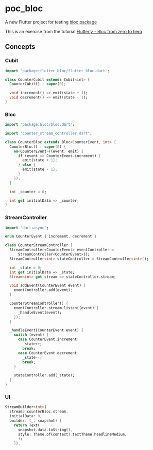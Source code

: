 # poc_bloc

A new Flutter project for testing [bloc package](https://pub.dev/packages/flutter_bloc)

This is an exercise from the tutorial [Flutterly - Bloc from zero to hero](https://www.youtube.com/watch?v=toPtm6eyyeE&list=PLptHs0ZDJKt_T-oNj_6Q98v-tBnVf-S_o&index=3)

## Concepts

### Cubit

```dart
import 'package:flutter_bloc/flutter_bloc.dart';

class CounterCubit extends Cubit<int> {
  CounterCubit() : super(0);

  void increment() => emit(state + 1);
  void decrement() => emit(state - 1);
}
```

### Bloc

```dart
import 'package:bloc/bloc.dart';

import 'counter_stream_controller.dart';

class CounterBloc extends Bloc<CounterEvent, int> {
  CounterBloc() : super(0) {
    on<CounterEvent>((event, emit) {
      if (event == CounterEvent.increment) {
        emit(state + 1);
      } else {
        emit(state - 1);
      }
    });
  }

  int _counter = 0;

  int get initialData => _counter;
}
```

### StreamController

```dart
import 'dart:async';

enum CounterEvent { increment, decrement }

class CounterStreamController {
  StreamController<CounterEvent> eventController =
      StreamController<CounterEvent>();
  StreamController<int> stateController = StreamController<int>();

  int _state = 0;
  int get initialData => _state;
  Stream<int> get stream => stateController.stream;

  void addEvent(CounterEvent event) {
    eventController.add(event);
  }

  CounterStreamController() {
    eventController.stream.listen((event) {
      _handleEvent(event);
    });
  }

  _handleEvent(CounterEvent event) {
    switch (event) {
      case CounterEvent.increment:
        _state++;
        break;
      case CounterEvent.decrement:
        _state--;
        break;
    }

    stateController.add(_state);
  }
}
```

### UI

```dart
StreamBuilder<int>(
  stream: counterBloc.stream,
  initialData: 0,
  builder: (_, snapshot) {
    return Text(
      snapshot.data.toString(),
      style: Theme.of(context).textTheme.headlineMedium,
      );
    }),              
```
